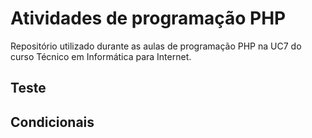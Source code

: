 # Atividades de programação PHP

Repositório utilizado durante as aulas de programação PHP na UC7 do curso Técnico em Informática para Internet.

## Teste

## Condicionais